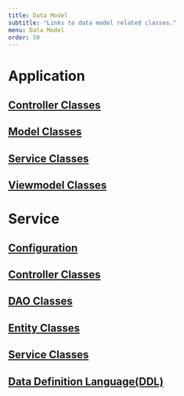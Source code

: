 ```yaml
---
title: Data Model
subtitle: "Links to data model related classes."
menu: Data Model
order: 50
---
```


# Application

## [Controller Classes](https://github.com/team-assignments/team-assignments-android/tree/main/app/src/main/java/edu/cnm/deepdive/teamassignmentsandroid/controller)

## [Model Classes](https://github.com/team-assignments/team-assignments-android/tree/main/app/src/main/java/edu/cnm/deepdive/teamassignmentsandroid/model)

## [Service Classes](https://github.com/team-assignments/team-assignments-android/tree/main/app/src/main/java/edu/cnm/deepdive/teamassignmentsandroid/service)

## [Viewmodel Classes](https://github.com/team-assignments/team-assignments-android/tree/main/app/src/main/java/edu/cnm/deepdive/teamassignmentsandroid/viewmodel)


# Service

## [Configuration](https://github.com/team-assignments/service/tree/main/src/main/java/edu/cnm/deepdive/teamassignments/configuration)

## [Controller Classes](https://github.com/team-assignments/service/tree/main/src/main/java/edu/cnm/deepdive/teamassignments/controller)

## [DAO Classes](https://github.com/team-assignments/service/tree/main/src/main/java/edu/cnm/deepdive/teamassignments/model/dao)

## [Entity Classes](https://github.com/team-assignments/service/tree/main/src/main/java/edu/cnm/deepdive/teamassignments/model/entity)

## [Service Classes](https://github.com/team-assignments/service/tree/main/src/main/java/edu/cnm/deepdive/teamassignments/service)

## [Data Definition Language(DDL)](ddl.md)

